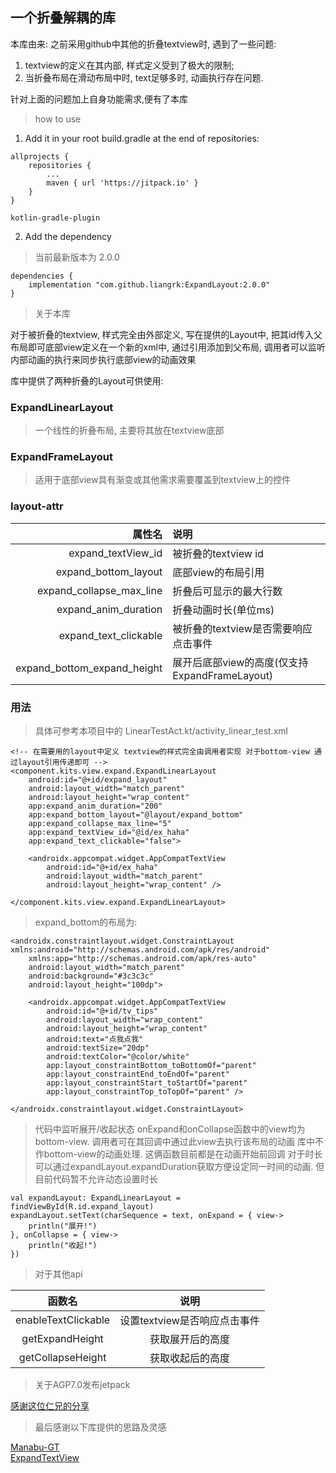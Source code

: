 ## 一个折叠解耦的库

本库由来: 之前采用github中其他的折叠textview时, 遇到了一些问题:

1. textview的定义在其内部, 样式定义受到了极大的限制;
2. 当折叠布局在滑动布局中时, text足够多时, 动画执行存在问题.

针对上面的问题加上自身功能需求,便有了本库

> how to use

1. Add it in your root build.gradle at the end of repositories:

```
allprojects {
    repositories {
        ...
        maven { url 'https://jitpack.io' }
    }
}

kotlin-gradle-plugin

```

2. Add the dependency
> 当前最新版本为 2.0.0

```
dependencies {
    implementation "com.github.liangrk:ExpandLayout:2.0.0"
}
```

> 关于本库

对于被折叠的textview, 样式完全由外部定义, 写在提供的Layout中, 把其id传入父布局即可底部view定义在一个新的xml中, 通过引用添加到父布局,
调用者可以监听内部动画的执行来同步执行底部view的动画效果

库中提供了两种折叠的Layout可供使用:

### ExpandLinearLayout

> 一个线性的折叠布局, 主要将其放在textview底部

### ExpandFrameLayout

> 适用于底部view具有渐变或其他需求需要覆盖到textview上的控件

### layout-attr

|                      属性名 | 说明                                          |
| --------------------------: | :-------------------------------------------- |
|          expand_textView_id | 被折叠的textview id                           |
|        expand_bottom_layout | 底部view的布局引用                            |
|    expand_collapse_max_line | 折叠后可显示的最大行数                        |
|        expand_anim_duration | 折叠动画时长(单位ms)                          |
|       expand_text_clickable | 被折叠的textview是否需要响应点击事件          |
| expand_bottom_expand_height | 展开后底部view的高度(仅支持ExpandFrameLayout) |

### 用法

> 具体可参考本项目中的 LinearTestAct.kt/activity_linear_test.xml

```
<!-- 在需要用的layout中定义 textview的样式完全由调用者实现 对于bottom-view 通过layout引用传递即可 -->
<component.kits.view.expand.ExpandLinearLayout
    android:id="@+id/expand_layout"
    android:layout_width="match_parent"
    android:layout_height="wrap_content"
    app:expand_anim_duration="200"
    app:expand_bottom_layout="@layout/expand_bottom"
    app:expand_collapse_max_line="5"
    app:expand_textView_id="@id/ex_haha"
    app:expand_text_clickable="false">

    <androidx.appcompat.widget.AppCompatTextView
        android:id="@+id/ex_haha"
        android:layout_width="match_parent"
        android:layout_height="wrap_content" />

</component.kits.view.expand.ExpandLinearLayout>
```

> expand_bottom的布局为:

```
<androidx.constraintlayout.widget.ConstraintLayout xmlns:android="http://schemas.android.com/apk/res/android"
    xmlns:app="http://schemas.android.com/apk/res-auto"
    android:layout_width="match_parent"
    android:background="#3c3c3c"
    android:layout_height="100dp">

    <androidx.appcompat.widget.AppCompatTextView
        android:id="@+id/tv_tips"
        android:layout_width="wrap_content"
        android:layout_height="wrap_content"
        android:text="点我点我"
        android:textSize="20dp"
        android:textColor="@color/white"
        app:layout_constraintBottom_toBottomOf="parent"
        app:layout_constraintEnd_toEndOf="parent"
        app:layout_constraintStart_toStartOf="parent"
        app:layout_constraintTop_toTopOf="parent" />

</androidx.constraintlayout.widget.ConstraintLayout>
```

> 代码中监听展开/收起状态
> onExpand和onCollapse函数中的view均为bottom-view. 调用者可在其回调中通过此view去执行该布局的动画
> 库中不作bottom-view的动画处理. 这俩函数目前都是在动画开始前回调
> 对于时长可以通过expandLayout.expandDuration获取方便设定同一时间的动画. 但目前代码暂不允许动态设置时长

```
val expandLayout: ExpandLinearLayout = findViewById(R.id.expand_layout)
expandLayout.setText(charSequence = text, onExpand = { view->
    println("展开!")
}, onCollapse = { view->
    println("收起!")
})
```

> 对于其他api

|       函数名        |             说明             |
| :-----------------: | :--------------------------: |
| enableTextClickable | 设置textview是否响应点击事件 |
|   getExpandHeight   |       获取展开后的高度       |
|  getCollapseHeight  |       获取收起后的高度       |

> 关于AGP7.0发布jetpack

[感谢这位仁兄的分享](https://www.jianshu.com/p/c0645390c070)

> 最后感谢以下库提供的思路及灵感

[Manabu-GT](https://github.com/Manabu-GT/ExpandableTextView)  
[ExpandTextView](https://github.com/hymanme/ExpandTextView)
